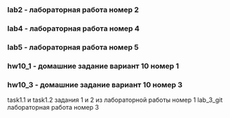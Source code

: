 ### lab2 - лабораторная работа номер 2 
### lab4 - лабораторная работа номер 4 
### lab5 - лабораторная работа номер 5 
### hw10_1 - домашние задание вариант 10 номер 1 

### hw10_3 - домашние задание вариант 10 номер 3


task1.1 и task1.2 задания 1 и 2 из лабораторной работы номер 1
lab_3_git лабораторная работа номер 3 
